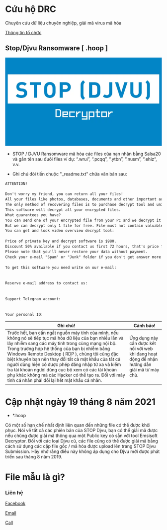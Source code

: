 # **Cứu hộ DRC**

Chuyên cứu dữ liệu chuyên nghiệp, giải mã virus mã hóa

[Thông tin tổ chức](https://tinnhiemmang.vn/danh-ba-tin-nhiem/cuu-ho-drc-1628756204)

## Stop/Djvu Ransomware [ .hoop ]

![Image](Images/STOP-Decryptor.png)

* STOP / DJVU Ransomware mã hóa các files của nạn nhân bằng Salsa20 và gắn tên sau đuôi files ví dụ: “.wrui”, “.pcqq”, “.ytbn”, “.nusm”, “.ehiz“, v.v.

* Ghi chú đòi tiền chuộc "_readme.txt" chứa văn bản sau:

```markdown
ATTENTION!

Don't worry my friend, you can return all your files!
All your files like photos, databases, documents and other important are encrypted with strongest encryption and unique key.
The only method of recovering files is to purchase decrypt tool and unique key for you.
This software will decrypt all your encrypted files.
What guarantees you have?
You can send one of your encrypted file from your PC and we decrypt it for free.
But we can decrypt only 1 file for free. File must not contain valuable information.
You can get and look video overview decrypt tool:

Price of private key and decrypt software is $980.
Discount 50% available if you contact us first 72 hours, that's price for you is $490.
Please note that you'll never restore your data without payment.
Check your e-mail "Spam" or "Junk" folder if you don't get answer more than 6 hours.

To get this software you need write on our e-mail:


Reserve e-mail address to contact us:


Support Telegram account:


Your personal ID:

```


**Ghi chú!** | **Cảnh báo!**
------------ | ------------
Trước hết, bạn cần ngắt nguồn máy tính của mình, nếu không nó sẽ tiếp tục mã hóa dữ liệu của bạn nhiều lần và lây nhiễm sang các máy tính trong cùng mạng nội bộ. Trong trường hợp hệ thống của bạn bị nhiễm bằng Windows Remote Desktop ( RDP ), chúng tôi cũng đặc biệt khuyên bạn nên thay đổi tất cả mật khẩu của tất cả người dùng hiện có được phép đăng nhập từ xa và kiểm tra tài khoản người dùng cục bộ xem có các tài khoản phụ khác không mà các Hacker có thể tạo ra. Đối với máy tính cá nhân phải đổi lại hết mật khẩu cá nhân.| Ứng dụng này cần được kết nối với web khi đang hoạt động để nhận hướng dẫn giải mã từ máy chủ.

# **Cập nhật ngày 19 tháng 8 năm 2021**
- *.hoop

Có một số hạn chế nhất định liên quan đến những file có thể được khôi phục. Nói về tất cả các phiên bản của STOP Djvu, bạn có thể giải mã được nếu chúng được giải mã thông qua một Public key có sẵn với tool Emsisoft Decryptor. Đối với các loại Djvu cũ, các file cũng có thể được giải mã bằng cách sử dụng các cặp file gốc / mã hóa được upload lên trang STOP Djvu Submission. Hãy nhớ rằng điều này không áp dụng cho Djvu mới được phát triển sau tháng 8 năm 2019.

# File mẫu là gì?

### Liên hệ
[Facebook](fb.com/giaimaransomware)

[Email](giaimaransomware@gmail.com)

[Call](0903408066)
